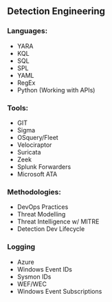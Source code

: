 
## Detection Engineering

### Languages:

 - YARA
 - KQL
 - SQL
 - SPL
 - YAML
 - RegEx
 - Python (Working with APIs)

### Tools:

 - GIT
 - Sigma
 - OSquery/Fleet
 - Velociraptor
 - Suricata
 - Zeek
 - Splunk Forwarders
 - Microsoft ATA

### Methodologies:

 - DevOps Practices
 - Threat Modelling
 - Threat Intelligence w/ MITRE
 - Detection Dev Lifecycle
 
 
### Logging
 - Azure
 - Windows Event IDs
 - Sysmon IDs
 - WEF/WEC
 - Windows Event Subscriptions
